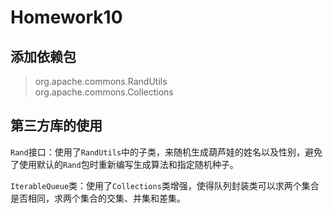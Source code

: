 # Homework10

## 添加依赖包
> org.apache.commons.RandUtils  
> org.apache.commons.Collections

## 第三方库的使用
`Rand`接口：使用了`RandUtils`中的子类，来随机生成葫芦娃的姓名以及性别，避免了使用默认的`Rand`包时重新编写生成算法和指定随机种子。   

`IterableQueue`类：使用了`Collections`类增强，使得队列封装类可以求两个集合是否相同，求两个集合的交集、并集和差集。